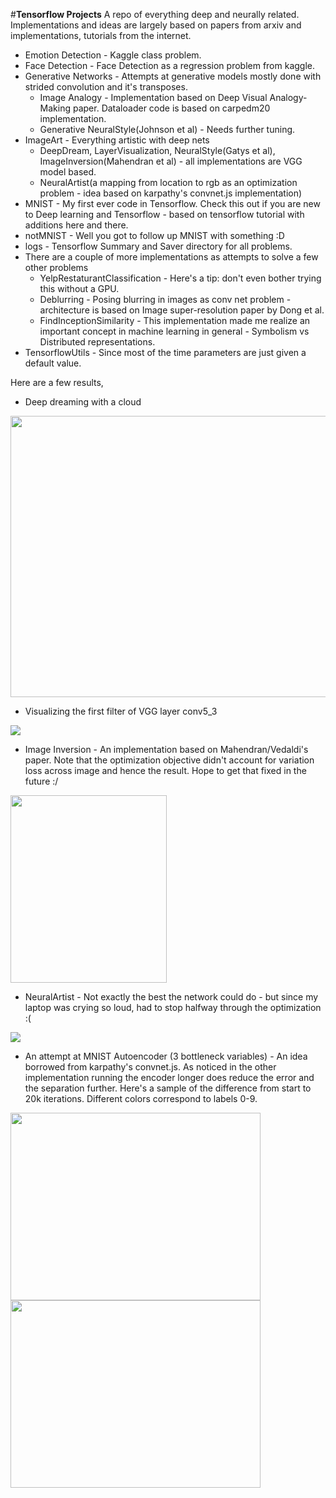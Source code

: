#**Tensorflow Projects**
A repo of everything deep and neurally related. Implementations and ideas are largely based on papers from arxiv and implementations, tutorials from the internet. 

 - Emotion Detection - Kaggle class problem.
 - Face Detection - Face Detection as a regression problem from kaggle.
 - Generative Networks - Attempts at generative models mostly done with strided convolution and it's transposes.
 	- Image Analogy - Implementation based on Deep Visual Analogy-Making paper. Dataloader code is based on carpedm20 implementation. 
 	- Generative NeuralStyle(Johnson et al) - Needs further tuning.
 - ImageArt - Everything artistic with deep nets 
	 - DeepDream,  LayerVisualization, NeuralStyle(Gatys et al), ImageInversion(Mahendran et al) - all implementations are VGG model based.
	 - NeuralArtist(a mapping from location to rgb as an optimization problem - idea based on karpathy's convnet.js implementation)
 - MNIST - My first ever code in Tensorflow. Check this out if you are new to Deep learning and Tensorflow - based on tensorflow tutorial with additions here and there. 
 - notMNIST - Well you got to follow up MNIST with something :D
 - logs - Tensorflow Summary and Saver directory for all problems.
 - There are a couple of more implementations as attempts to solve a few other problems
	 - YelpRestaturantClassification - Here's a tip: don't even bother trying this without a GPU.
	 - Deblurring - Posing blurring in images as conv net problem - architecture is based on Image super-resolution paper by Dong et al.
	 - FindInceptionSimilarity - This implementation made me realize an important concept in machine learning in general - Symbolism vs Distributed representations. 
 - TensorflowUtils - Since most of the time parameters are just given a default value.

Here are a few results,
 - Deep dreaming with a cloud
    
<img src="https://github.com/shekkizh/TensorflowProjects/blob/master/logs/Deepdream_logs/checkpoints/run3/0_clouds_deepdream_conv5_1.jpg" width="600" height="450" />

 - Visualizing the first filter of VGG layer conv5_3
 
<img src="https://github.com/shekkizh/TensorflowProjects/blob/master/logs/Visualization_logs/visualization_conv5_3_0.jpg" />

 - Image Inversion - An implementation based on Mahendran/Vedaldi's paper. Note that the optimization objective didn't account for variation loss across image and hence the result. Hope to get that fixed in the future :/
 
<img src="https://github.com/shekkizh/TensorflowProjects/blob/master/logs/Deepdream_logs/ImageInversion_check_dp.jpg" width="250" height="300"/>

- NeuralArtist - Not exactly the best the network could do - but since my laptop was crying so loud, had to stop halfway through the optimization :(

<img src="https://github.com/shekkizh/TensorflowProjects/blob/master/logs/NeuralArtist_logs/run6/neural_artist_check_final.jpg" />

- An attempt at MNIST Autoencoder (3 bottleneck variables) - An idea borrowed from karpathy's convnet.js. As noticed in the other implementation running the encoder longer does reduce the error and the separation further. Here's a sample of the difference from start to 20k iterations. Different colors correspond to labels 0-9.

<img src="https://github.com/shekkizh/TensorflowProjects/blob/master/logs/MNIST_logs/run3/AutoEncoder_0.png" width="400" height="300"/>
<img src="https://github.com/shekkizh/TensorflowProjects/blob/master/logs/MNIST_logs/run3/AutoEncoder_20k.png" width="400" height="300"/>



 
